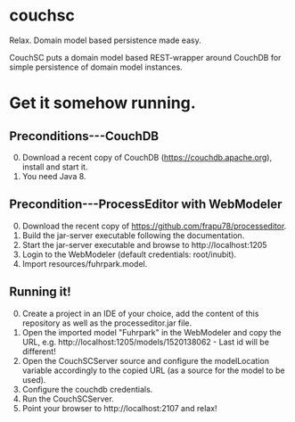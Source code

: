 # couchsc
Relax. Domain model based persistence made easy.

CouchSC puts a domain model based REST-wrapper around CouchDB for simple persistence of domain model instances.

# Get it somehow running.

## Preconditions---CouchDB
0. Download a recent copy of CouchDB (https://couchdb.apache.org), install and start it.
0. You need Java 8.

## Precondition---ProcessEditor with WebModeler
0. Download the recent copy of https://github.com/frapu78/processeditor.
0. Build the jar-server executable following the documentation.
0. Start the jar-server executable and browse to http://localhost:1205
0. Login to the WebModeler (default credentials: root/inubit).
0. Import resources/fuhrpark.model.

## Running it!
0. Create a project in an IDE of your choice, add the content of this repository as well as the processeditor.jar file.
0. Open the imported model "Fuhrpark" in the WebModeler and copy the URL, e.g. http://localhost:1205/models/1520138062 - Last id will be different!
0. Open the CouchSCServer source and configure the modelLocation variable accordingly to the copied URL (as a source for the model to be used).
0. Configure the couchdb credentials.
0. Run the CouchSCServer.
0. Point your browser to http://localhost:2107 and relax!


